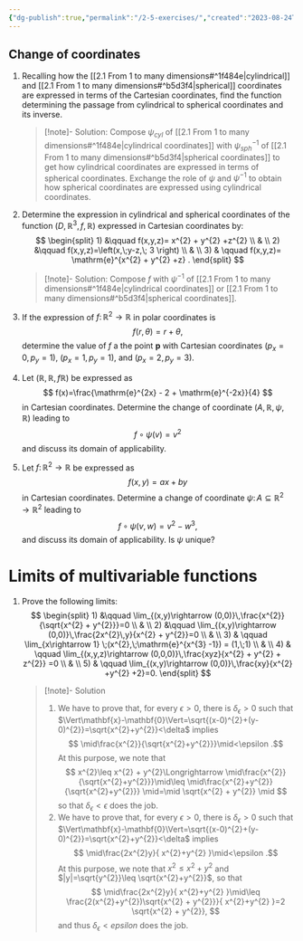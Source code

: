```yaml
---
{"dg-publish":true,"permalink":"/2-5-exercises/","created":"2023-08-24T17:05:25.544+02:00","updated":"2023-10-17T15:24:12.873+02:00"}
---
```


## Change of coordinates

1) Recalling how the [[2.1 From 1 to many dimensions#^1f484e\|cylindrical]] and [[2.1 From 1 to many dimensions#^b5d3f4\|spherical]] coordinates are expressed in terms of the Cartesian coordinates, find the function determining the passage from cylindrical to spherical coordinates and its inverse.  
	 >[!note]- Solution:
	> Compose $\psi_{cyl}$ of [[2.1 From 1 to many dimensions#^1f484e\|cylindrical coordinates]] with $\psi^{-1}_{sph}$ of [[2.1 From 1 to many dimensions#^b5d3f4\|spherical coordinates]] to get how cylindrical coordinates are expressed in terms of spherical coordinates. Exchange the role of $\psi$ and $\psi^{-1}$ to obtain how spherical coordinates are expressed using cylindrical coordinates.

2) Determine the expression in cylindrical and spherical coordinates of the function $(D,\mathbb{R}^{3},f,\mathbb{R})$ expressed in Cartesian coordinates by:
	$$	\begin{split} 	1) &\qquad  f(x,y,z)= x^{2} + y^{2} +z^{2}  \\ & \\ 	2) &\qquad  f(x,y,z)=\left(x,\;y-z,\; 3 \right) \\ & \\ 	3) & \qquad f(x,y,z)= \mathrm{e}^{x^{2} + y^{2} +z} . \end{split} $$
	>[!note]- Solution:
	>Compose $f$ with $\psi^{-1}$ of [[2.1 From 1 to many dimensions#^1f484e\|cylindrical coordinates]] or [[2.1 From 1 to many dimensions#^b5d3f4\|spherical coordinates]].

3) If the expression of $f\colon\mathbb{R}^{2}\rightarrow \mathbb{R}$ in polar coordinates is
	$$
	f(r,\theta) = r + \theta ,
	$$
	determine the value of $f$ a the point $\mathbf{p}$ with Cartesian coordinates $(p_{x}=0, p_{y}=1)$, $(p_{x}=1,p_{y}=1)$, and $(p_{x}=2,p_{y}=3)$.


4) Let $(\mathbb{R},\mathbb{R},f \mathbb{R})$ be expressed as
	$$ f(x)=\frac{\mathrm{e}^{2x} - 2 + \mathrm{e}^{-2x}}{4} 
	$$
	in Cartesian coordinates. Determine the change of coordinate $(A,\mathbb{R},\psi,\mathbb{R})$ leading to
	$$ f\circ\psi(v) = v^{2} $$
	and discuss its domain of applicability.

5) Let $f\colon\mathbb{R}^{2}\rightarrow \mathbb{R}$ be expressed as
	$$ f(x,y)= ax +by $$
	in Cartesian coordinates. Determine a change of coordinate $\psi\colon A\subseteq \mathbb{R}^{2}\rightarrow \mathbb{R}^{2}$ leading to 
	$$ f\circ\psi(v,w)= v^2 - w^{3 },$$
	and discuss its domain of applicability. Is $\psi$ unique?

# Limits of multivariable functions

1) Prove the following limits:
	 $$ 	 \begin{split} 	 1) &\qquad  \lim_{(x,y)\rightarrow (0,0)}\,\frac{x^{2}}{\sqrt{x^{2} + y^{2}}}=0 \\ & \\ 	 2) &\qquad  \lim_{(x,y)\rightarrow (0,0)}\,\frac{2x^{2}\,y}{x^{2} + y^{2}}=0 \\ & \\ 	 3) & \qquad \lim_{x\rightarrow 1} \;(x^{2},\;\mathrm{e}^{x^{3} -1}) = (1,\;1) \\ & \\ 	 4) & \qquad \lim_{(x,y,z)\rightarrow (0,0,0)}\,\frac{xyz}{x^{2} + y^{2} + z^{2}} =0 \\ & \\ 	 5) & \qquad \lim_{(x,y)\rightarrow (0,0)}\,\frac{xy}{x^{2} +y^{2} +2}=0. \end{split} 	 $$
	>[!note]- Solution
	>1) We have to prove that, for every $\epsilon>0$, there is $\delta_{\epsilon}>0$ such that $\Vert\mathbf{x}-\mathbf{0}\Vert=\sqrt{(x-0)^{2}+(y-0)^{2}}=\sqrt{x^{2}+y^{2}}<\delta$ implies 
	>	$$ \mid\frac{x^{2}}{\sqrt{x^{2}+y^{2}}}\mid<\epsilon .$$
	>		At this purpose, we note that 
	>		$$ x^{2}\leq x^{2} + y^{2}\Longrightarrow \mid\frac{x^{2}}{\sqrt{x^{2}+y^{2}}}\mid\leq \mid\frac{x^{2}+y^{2}}{\sqrt{x^{2}+y^{2}}} \mid=\mid \sqrt{x^{2} + y^{2}} \mid $$
	>		so that $\delta_{\epsilon}<\epsilon$ does the job.
	>2) We have to prove that, for every $\epsilon>0$, there is $\delta_{\epsilon}>0$ such that $\Vert\mathbf{x}-\mathbf{0}\Vert=\sqrt{(x-0)^{2}+(y-0)^{2}}=\sqrt{x^{2}+y^{2}}<\delta$ implies 
	>	$$ \mid\frac{2x^{2}y}{ x^{2}+y^{2} }\mid<\epsilon .$$
	>		At this purpose, we note that $x^{2}\leq x^{2} + y^{2}$ and $|y|=\sqrt{y^{2}}\leq \sqrt{x^{2}+y^{2}}$, so that
	>		$$  \mid\frac{2x^{2}y}{ x^{2}+y^{2} }\mid\leq \frac{2(x^{2}+y^{2})\sqrt{x^{2} + y^{2}}}{ x^{2}+y^{2} }=2 \sqrt{x^{2} + y^{2}}, $$
	>		and thus $\delta_{\epsilon}<epsilon$ does the job.